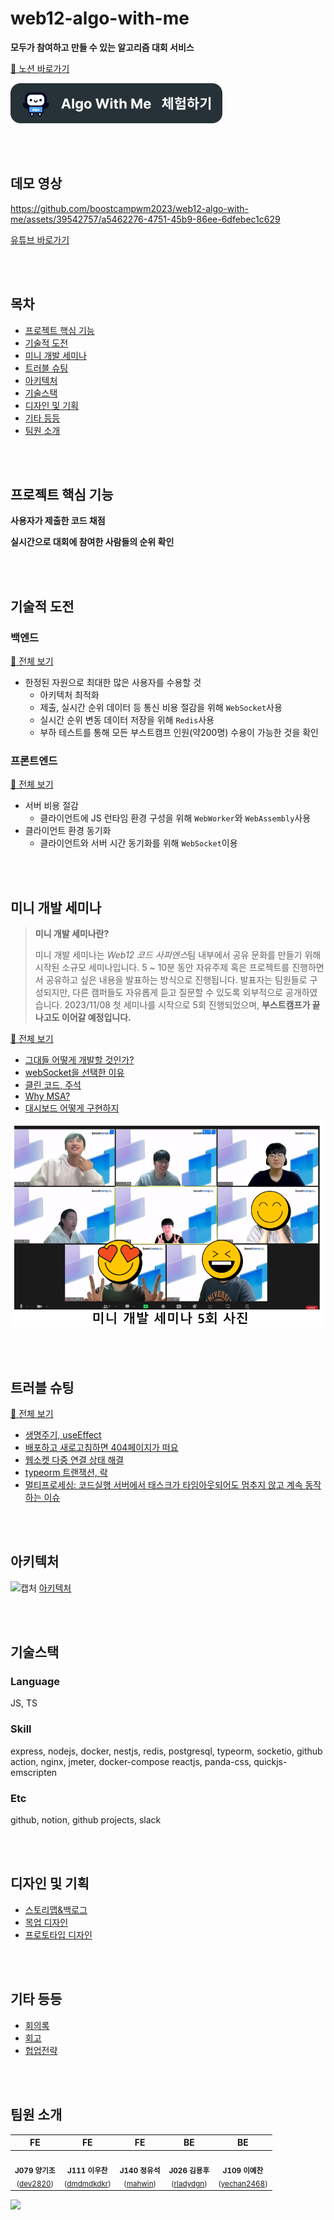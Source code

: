 # web12-algo-with-me

**모두가 참여하고 만들 수 있는 알고리즘 대회 서비스**

[📄 노션 바로가기](https://glacier-aura-f95.notion.site/f0866a64081248bda2e9df6366c669a2?v=a0002327d9554095bc01132796d894d8&pvs=4)

[![알고윗미 이동](./algowithme_go.png)](https://www.algo-with-me.site)

<br /><br />

## 데모 영상
https://github.com/boostcampwm2023/web12-algo-with-me/assets/39542757/a5462276-4751-45b9-86ee-6dfebec1c629

[유튜브 바로가기](https://www.youtube.com/watch?v=gAqy29KDXzQ)

<br /><br />

## 목차
- [프로젝트 핵심 기능](#프로젝트-핵심-기능)
- [기술적 도전](#기술적-도전)
- [미니 개발 세미나](#미니-개발-세미나)
- [트러블 슈팅](#트러블-슈팅)
- [아키텍처](#아키텍처)
- [기술스택](#기술스택)
- [디자인 및 기획](#디자인-및-기획)
- [기타 등등](#기타-등등)
- [팀원 소개](#팀원-소개)


<br /><br />

## 프로젝트 핵심 기능
**사용자가 제출한 코드 채점**

**실시간으로 대회에 참여한 사람들의 순위 확인**

<br /><br />

## 기술적 도전

### 백엔드
[📄 전체 보기](https://glacier-aura-f95.notion.site/81d32ef434e5496a9dabe4389380a383?pvs=4)
- 한정된 자원으로 최대한 많은 사용자를 수용할 것
  - 아키텍처 최적화
  - 제출, 실시간 순위 데이터 등 통신 비용 절감을 위해 `WebSocket`사용 
  - 실시간 순위 변동 데이터 저장을 위해 `Redis`사용
  - 부하 테스트를 통해 모든 부스트캠프 인원(약200명) 수용이 가능한 것을 확인
 
### 프론트엔드
[📄 전체 보기](https://glacier-aura-f95.notion.site/1eacc4a536ff4ff482f35cf0f2e8138e?pvs=4)
- 서버 비용 절감
  - 클라이언트에 JS 런타임 환경 구성을 위해 `WebWorker`와 `WebAssembly`사용
- 클라이언트 환경 동기화
  - 클라이언트와 서버 시간 동기화를 위해 `WebSocket`이용

<br /><br />

## 미니 개발 세미나
> **미니 개발 세미나란?**
> 
> 미니 개발 세미나는 *Web12 코드 사피엔스*팀 내부에서 공유 문화를 만들기 위해 시작된 소규모 세미나입니다.
> 5 ~ 10분 동안 자유주제 혹은 프로젝트를 진행하면서 공유하고 싶은 내용을 발표하는 방식으로 진행됩니다.
> 발표자는 팀원들로 구성되지만, 다른 캠퍼들도 자유롭게 듣고 질문할 수 있도록 외부적으로 공개하였습니다.
> 2023/11/08 첫 세미나를 시작으로 5회 진행되었으며, **부스트캠프가 끝나고도 이어갈 예정입니다.**

[📄 전체 보기](https://glacier-aura-f95.notion.site/6d5e29ae5be3417eb3e963e434b8ec0e?v=9b187ad6575f4eb28de3aa5ee78d6076&pvs=4)
- [그대들 어떻게 개발할 것인가?](https://www.notion.so/9984ebe33b084b87928c1d58e6c03ee3?pvs=4)
- [webSocket을 선택한 이유](https://www.notion.so/Algo-With-Me-webSocket-fc2156159b4149f28d21ccd89191dca1)
- [클린 코드, 주석](https://www.notion.so/4cbd33cf9de14ea4aed81b56691e256f)
- [Why MSA?](https://www.notion.so/Why-MSA-970268092045436aa0af6c36f134d675?pvs=4)
- [대시보드 어떻게 구현하지](https://glacier-aura-f95.notion.site/82bc461a68464a9cb0bc7dd8aa5e9f1e?pvs=4)

![미니 개발 세미나 5회](./semina.jpg)

<br /><br />

## 트러블 슈팅
[📄 전체 보기](https://glacier-aura-f95.notion.site/8bab4884605b4f38bfcf8c22f4b06648?pvs=4)
- [생명주기, useEffect](https://www.notion.so/useEffect-affad237ee9d42dfbb8fac96dea42ad1)
- [배포하고 새로고침하면 404페이지가 떠요](https://www.notion.so/404-d6cac3477bf14ce59be66d468d5bb413?pvs=4)
- [웹소켓 다중 연결 상태 해결](https://glacier-aura-f95.notion.site/f456ba08982b46539731dbcd98b8d97c?pvs=4)
- [typeorm 트랜잭션, 락](https://www.notion.so/5-e744910299ad4defbc5b3ba4fe81c939?pvs=4)
- [멀티프로세싱: 코드실행 서버에서 태스크가 타임아웃되어도 멈추지 않고 계속 동작하는 이슈](https://www.notion.so/19ee83956ac74691929f353336b7130e?pvs=4)

<br /><br />

## 아키텍처
![캡처](https://github.com/boostcampwm2023/web12-algo-with-me/assets/39542757/ae40d772-d97d-4782-aa28-b1f077648162)
[아키텍처](https://www.figma.com/file/Muux6igNnXxpQ2wvXhuuL2/%EC%95%84%ED%82%A4%ED%85%8D%EC%B2%98?type=whiteboard&node-id=0-1&t=71bPh0VNrNYTWHA5-0)

<br /><br />

## 기술스택

### Language
JS, TS

### Skill
express, nodejs, docker, nestjs, redis, postgresql, typeorm, socketio, github action, nginx, jmeter, docker-compose
reactjs, panda-css, quickjs-emscripten

### Etc
github, notion, github projects, slack

<br /><br />

## 디자인 및 기획
- [스토리맵&백로그](https://www.figma.com/file/gWCcjBIjAStADIuIHnZuFD/%EC%8A%A4%ED%86%A0%EB%A6%AC%EB%A7%B5-%26-%EB%B0%B1%EB%A1%9C%EA%B7%B8?type=whiteboard&t=dtVUyaIFru4GF6Ts-0)
- [목업 디자인](https://www.figma.com/file/V42mrxheeNAvLQMbbvrZli/%EB%94%94%EC%9E%90%EC%9D%B8?type=design&node-id=0-1&mode=design&t=nggZ8AcV0QhK633S-0)
- [프로토타입 디자인](https://www.figma.com/file/V42mrxheeNAvLQMbbvrZli/%EB%94%94%EC%9E%90%EC%9D%B8?type=design&node-id=0-1&mode=design&t=nggZ8AcV0QhK633S-0)

<br /><br />

## 기타 등등
- [회의록](https://www.notion.so/f19790de606742fcbb3f3ac5f0f13934?pvs=4)
- [회고](https://glacier-aura-f95.notion.site/2ef691d35dcc47758b4b4a6a774426ea?pvs=4)
- [헙업전략](https://glacier-aura-f95.notion.site/98aa163e43f143ba964b5a2e11ad85ea?pvs=4)

<br /><br />

## 팀원 소개

| FE | FE | FE | BE | BE |
|:-:|:-:|:-:|:-:|:-:|
| <img src="https://github.com/dev2820.png" width="300px" alt=""/> <br> <sub> **J079 양기조** <br> ([dev2820](https://github.com/dev2820)) | <img src="https://github.com/dmdmdkdkr.png" width="300px" alt=""/> <br> <sub> **J111 이우찬** <br> ([dmdmdkdkr](https://github.com/dmdmdkdkr)) | <img src="https://github.com/mahwin.png" width="300px" alt=""/> <br> <sub> **J140 정유석** <br> ([mahwin](https://github.com/mahwin)) | <img src="https://github.com/rladydgn.png" width="300px" alt=""/> <br> <sub> **J026 김용후** <br> ([rladydgn](https://github.com/rladydgn)) | <img src="https://github.com/yechan2468.png" width="300px" alt=""/> <br> <sub> **J109 이예찬** <br> ([yechan2468](https://github.com/yechan2468)) |

<img src='https://github.com/boostcampwm2023/web12-algo-with-me/assets/78193416/c248c976-1eb3-49a4-bd3a-56ad92d5d639' width='200px' >
